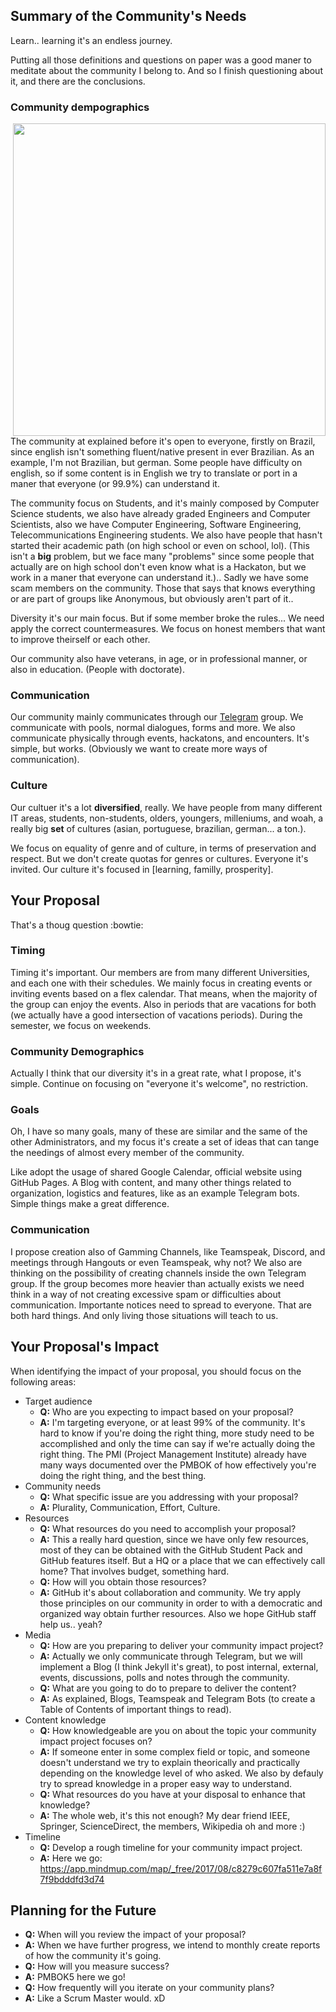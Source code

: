## Summary of the Community's Needs

Learn.. learning it's an endless journey.

Putting all those definitions and questions on paper was a good maner to meditate about the community I belong to. And so I finish questioning about it, and there are the conclusions.

### Community dempographics

<img src="https://image.prntscr.com/image/HoW59NAeR1KJj9S98GInCw.png" width="500" align="right">

The community at explained before it's open to everyone, firstly on Brazil, since english isn't something fluent/native present in ever Brazilian. As an example, I'm not Brazilian, but german. Some people have difficulty on english, so if some content is in English we try to translate or port in a maner that everyone (or 99.9%) can understand it.

The community focus on Students, and it's mainly composed by Computer Science students, we also have already graded Engineers and Computer Scientists, also we have Computer Engineering, Software Engineering, Telecommunications Engineering students. We also have people that hasn't started their academic path (on high school or even on school, lol). (This isn't a **big** problem, but we face many "problems" since some people that actually are on high school don't even know what is a Hackaton, but we work in a maner that everyone can understand it.).. Sadly we have some scam members on the community. Those that says that knows everything or are part of groups like Anonymous, but obviously aren't part of it..

Diversity it's our main focus. But if some member broke the rules... We need apply the correct countermeasures. We focus on honest members that want to improve theirself or each other.

Our community also have veterans, in age, or in professional manner, or also in education. (People with doctorate).

### Communication

Our community mainly communicates through our [Telegram](https://t.me/ComputerScientistBr) group. We communicate with pools, normal dialogues, forms and more. We also communicate physically through events, hackatons, and encounters. It's simple, but works. (Obviously we want to create more ways of communication).

### Culture

Our cultuer it's a lot **diversified**, really. We have people from many different IT areas, students, non-students, olders, youngers, milleniums, and woah, a really big **set** of cultures (asian, portuguese, brazilian, german... a ton.).

We focus on equality of genre and of culture, in terms of preservation and respect. But we don't create quotas for genres or cultures. Everyone it's invited. Our culture it's focused in [learning, familly, prosperity].

## Your Proposal

That's a thoug question :bowtie:

### Timing

Timing it's important. Our members are from many different Universities, and each one with their schedules. We mainly focus in creating events or inviting events based on a flex calendar. That means, when the majority of the group can enjoy the events. Also in periods that are vacations for both (we actually have a good intersection of vacations periods). During the semester, we focus on weekends. 

### Community Demographics

Actually I think that our diversity it's in a great rate, what I propose, it's simple. Continue on focusing on "everyone it's welcome", no restriction.

### Goals

Oh, I have so many goals, many of these are similar and the same of the other Administrators, and my focus it's create a set of ideas that can tange the needings of almost every member of the community.

Like adopt the usage of shared Google Calendar, official website using GitHub Pages. A Blog with content, and many other things related to organization, logistics and features, like as an example Telegram bots. Simple things make a great difference.

### Communication

I propose creation also of Gamming Channels, like Teamspeak, Discord, and meetings through Hangouts or even Teamspeak, why not? We also are thinking on the possibility of creating channels inside the own Telegram group. If the group becomes more heavier than actually exists we need think in a way of not creating excessive spam or difficulties about communication. Importante notices need to spread to everyone. That are both hard things. And only living those situations will teach to us.

## Your Proposal's Impact

When identifying the impact of your proposal, you should focus on the following areas:
- Target audience
  - **Q:** Who are you expecting to impact based on your proposal?
  - **A:** I'm targeting everyone, or at least 99% of the community. It's hard to know if you're doing the right thing, more study need to be accomplished and only the time can say if we're actually doing the right thing. The PMI (Project Management Institute) already have many ways documented over the PMBOK of how effectively you're doing the right thing, and the best thing.
- Community needs
  - **Q:** What specific issue are you addressing with your proposal?
  - **A:** Plurality, Communication, Effort, Culture.
- Resources
  - **Q:** What resources do you need to accomplish your proposal?
  - **A:** This a really hard question, since we have only few resources, most of they can be obtained with the GitHub Student Pack and GitHub features itself. But a HQ or a place that we can effectively call home? That involves budget, something hard.
  - **Q:** How will you obtain those resources?
  - **A:** GitHub it's about collaboration and community. We try apply those principles on our community in order to with a democratic and organized way obtain further resources. Also we hope GitHub staff help us.. yeah?
- Media
  - **Q:** How are you preparing to deliver your community impact project?
  - **A:** Actually we only communicate through Telegram, but we will implement a Blog (I think Jekyll it's great), to post internal, external, events, discussions, polls and notes through the community.
  - **Q:** What are you going to do to prepare to deliver the content?
  - **A:** As explained, Blogs, Teamspeak and Telegram Bots (to create a Table of Contents of important things to read).
- Content knowledge
  - **Q:** How knowledgeable are you on about the topic your community impact project focuses on?
  - **A:** If someone enter in some complex field or topic, and someone doesn't understand we try to explain theorically and practically depending on the knowledge level of who asked. We also by defauly try to spread knowledge in a proper easy way to understand.
  - **Q:** What resources do you have at your disposal to enhance that knowledge?
  - **A:** The whole web, it's this not enough? My dear friend IEEE, Springer, ScienceDirect, the members, Wikipedia oh and more :)
- Timeline
  - **Q:** Develop a rough timeline for your community impact project.
  - **A:** Here we go: https://app.mindmup.com/map/_free/2017/08/c8279c607fa511e7a8f7f9bdddfd3d74

## Planning for the Future

- **Q:** When will you review the impact of your proposal?
- **A:** When we have further progress, we intend to monthly create reports of how the community it's going.
- **Q:** How will you measure success?
- **A:** PMBOK5 here we go!
- **Q:** How frequently will you iterate on your community plans?
- **A:** Like a Scrum Master would. xD
